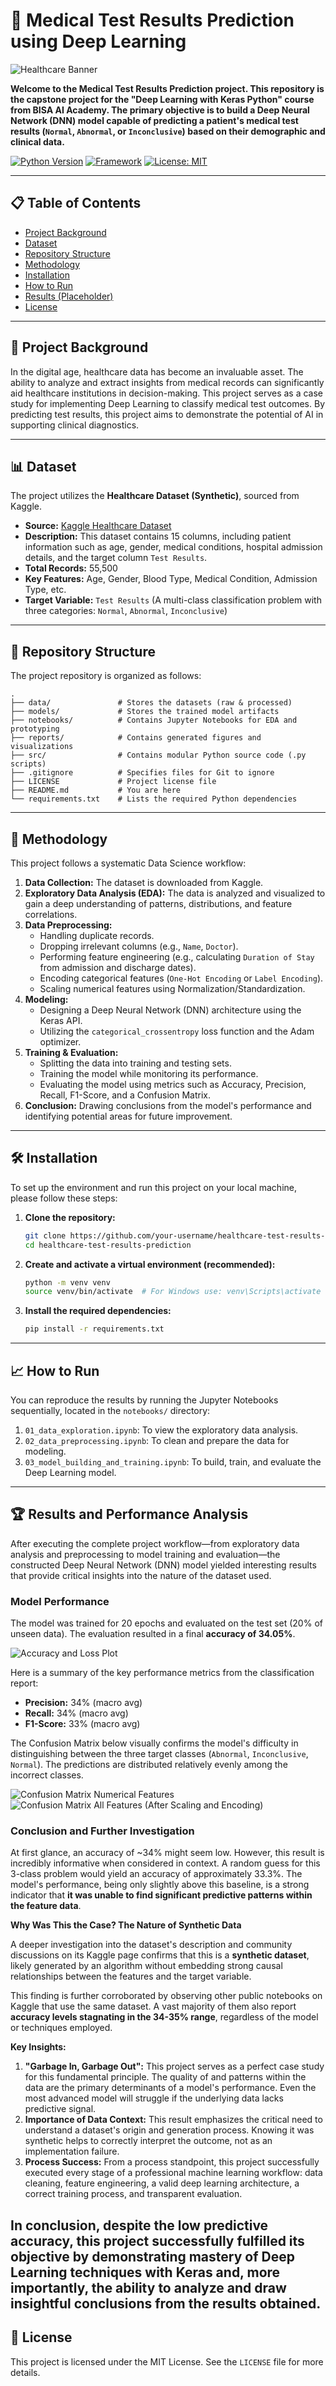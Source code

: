 # 🏥 Medical Test Results Prediction using Deep Learning

![Healthcare Banner](reports/figures/Deep_Learning_for_Healthcare_Prediction.png) 

**Welcome to the Medical Test Results Prediction project. This repository is the capstone project for the "Deep Learning with Keras Python" course from BISA AI Academy. The primary objective is to build a Deep Neural Network (DNN) model capable of predicting a patient's medical test results (`Normal`, `Abnormal`, or `Inconclusive`) based on their demographic and clinical data.**

[![Python Version](https://img.shields.io/badge/Python-3.9%2B-blue.svg)](https://www.python.org/downloads/)
[![Framework](https://img.shields.io/badge/Framework-TensorFlow%20/%20Keras-orange)](https://www.tensorflow.org/)
[![License: MIT](https://img.shields.io/badge/License-MIT-yellow.svg)](https://opensource.org/licenses/MIT)

---

## 📋 Table of Contents

*   [Project Background](#-project-background)
*   [Dataset](#-dataset)
*   [Repository Structure](#-repository-structure)
*   [Methodology](#-methodology)
*   [Installation](#️-installation)
*   [How to Run](#-how-to-run)
*   [Results (Placeholder)](#-results)
*   [License](#-license)

---

## 🚀 Project Background

In the digital age, healthcare data has become an invaluable asset. The ability to analyze and extract insights from medical records can significantly aid healthcare institutions in decision-making. This project serves as a case study for implementing Deep Learning to classify medical test outcomes. By predicting test results, this project aims to demonstrate the potential of AI in supporting clinical diagnostics.

---

## 📊 Dataset

The project utilizes the **Healthcare Dataset (Synthetic)**, sourced from Kaggle.

*   **Source:** [Kaggle Healthcare Dataset](https://www.kaggle.com/datasets/prasad22/healthcare-dataset/data)
*   **Description:** This dataset contains 15 columns, including patient information such as age, gender, medical conditions, hospital admission details, and the target column `Test Results`.
*   **Total Records:** 55,500
*   **Key Features:** Age, Gender, Blood Type, Medical Condition, Admission Type, etc.
*   **Target Variable:** `Test Results` (A multi-class classification problem with three categories: `Normal`, `Abnormal`, `Inconclusive`)

---

## 📂 Repository Structure

The project repository is organized as follows:

```
.
├── data/               # Stores the datasets (raw & processed)
├── models/             # Stores the trained model artifacts
├── notebooks/          # Contains Jupyter Notebooks for EDA and prototyping
├── reports/            # Contains generated figures and visualizations
├── src/                # Contains modular Python source code (.py scripts)
├── .gitignore          # Specifies files for Git to ignore
├── LICENSE             # Project license file
├── README.md           # You are here
└── requirements.txt    # Lists the required Python dependencies
```

---

## 🧠 Methodology

This project follows a systematic Data Science workflow:

1.  **Data Collection:** The dataset is downloaded from Kaggle.
2.  **Exploratory Data Analysis (EDA):** The data is analyzed and visualized to gain a deep understanding of patterns, distributions, and feature correlations.
3.  **Data Preprocessing:**
    *   Handling duplicate records.
    *   Dropping irrelevant columns (e.g., `Name`, `Doctor`).
    *   Performing feature engineering (e.g., calculating `Duration of Stay` from admission and discharge dates).
    *   Encoding categorical features (`One-Hot Encoding` or `Label Encoding`).
    *   Scaling numerical features using Normalization/Standardization.
4.  **Modeling:**
    *   Designing a Deep Neural Network (DNN) architecture using the Keras API.
    *   Utilizing the `categorical_crossentropy` loss function and the Adam optimizer.
5.  **Training & Evaluation:**
    *   Splitting the data into training and testing sets.
    *   Training the model while monitoring its performance.
    *   Evaluating the model using metrics such as Accuracy, Precision, Recall, F1-Score, and a Confusion Matrix.
6.  **Conclusion:** Drawing conclusions from the model's performance and identifying potential areas for future improvement.

---

## 🛠️ Installation

To set up the environment and run this project on your local machine, please follow these steps:

1.  **Clone the repository:**
    ```bash
    git clone https://github.com/your-username/healthcare-test-results-prediction.git
    cd healthcare-test-results-prediction
    ```

2.  **Create and activate a virtual environment (recommended):**
    ```bash
    python -m venv venv
    source venv/bin/activate  # For Windows use: venv\Scripts\activate
    ```

3.  **Install the required dependencies:**
    ```bash
    pip install -r requirements.txt
    ```

---

## 📈 How to Run

You can reproduce the results by running the Jupyter Notebooks sequentially, located in the `notebooks/` directory:

1.  `01_data_exploration.ipynb`: To view the exploratory data analysis.
2.  `02_data_preprocessing.ipynb`: To clean and prepare the data for modeling.
3.  `03_model_building_and_training.ipynb`: To build, train, and evaluate the Deep Learning model.

---

## 🏆 Results and Performance Analysis

After executing the complete project workflow—from exploratory data analysis and preprocessing to model training and evaluation—the constructed Deep Neural Network (DNN) model yielded interesting results that provide critical insights into the nature of the dataset used.

### **Model Performance**

The model was trained for 20 epochs and evaluated on the test set (20% of unseen data). The evaluation resulted in a final **accuracy of 34.05%**.

![Accuracy and Loss Plot](reports/figures/Model_Accuracy.png)

Here is a summary of the key performance metrics from the classification report:
-   **Precision:** 34% (macro avg)
-   **Recall:** 34% (macro avg)
-   **F1-Score:** 33% (macro avg)

The Confusion Matrix below visually confirms the model's difficulty in distinguishing between the three target classes (`Abnormal`, `Inconclusive`, `Normal`). The predictions are distributed relatively evenly among the incorrect classes.

![Confusion Matrix Numerical Features](reports/figures/heatmap-correlation/Correlation_Heatmap_of_Numerical_Features.png)
![Confusion Matrix All Features (After Scaling and Encoding)](reports/figures/heatmap-correlation/Correlation_Heatmap_of_All_Processed_Features.png)

### **Conclusion and Further Investigation**

At first glance, an accuracy of ~34% might seem low. However, this result is incredibly informative when considered in context. A random guess for this 3-class problem would yield an accuracy of approximately 33.3%. The model's performance, being only slightly above this baseline, is a strong indicator that **it was unable to find significant predictive patterns within the feature data**.

**Why Was This the Case? The Nature of Synthetic Data**

A deeper investigation into the dataset's description and community discussions on its Kaggle page confirms that this is a **synthetic dataset**, likely generated by an algorithm without embedding strong causal relationships between the features and the target variable.

This finding is further corroborated by observing other public notebooks on Kaggle that use the same dataset. A vast majority of them also report **accuracy levels stagnating in the 34-35% range**, regardless of the model or techniques employed.

**Key Insights:**
1.  **"Garbage In, Garbage Out":** This project serves as a perfect case study for this fundamental principle. The quality of and patterns within the data are the primary determinants of a model's performance. Even the most advanced model will struggle if the underlying data lacks predictive signal.
2.  **Importance of Data Context:** This result emphasizes the critical need to understand a dataset's origin and generation process. Knowing it was synthetic helps to correctly interpret the outcome, not as an implementation failure.
3.  **Process Success:** From a process standpoint, this project successfully executed every stage of a professional machine learning workflow: data cleaning, feature engineering, a valid deep learning architecture, a correct training process, and transparent evaluation.

In conclusion, despite the low predictive accuracy, this project successfully fulfilled its objective by demonstrating mastery of Deep Learning techniques with Keras and, more importantly, the ability to analyze and draw insightful conclusions from the results obtained.
---

## 📜 License

This project is licensed under the MIT License. See the `LICENSE` file for more details.
